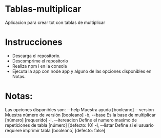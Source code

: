 # Tablas-multiplicar
Aplicacion para crear txt con tablas de multiplicar

# Instrucciones
- Descarga el repositorio.
- Descomprime el repositorio
- Realiza npm i en la consola
- Ejecuta la app con node app y alguno de las opciones disponibles en Notas.


# Notas:
Las opciones disponibles son:
      --help        Muestra ayuda                                     [booleano]
      --version     Muestra número de versión                         [booleano]
  -b, --base        Es la base de multiplicar               [número] [requerido]
  -i, --itereacion  Define el numero maximo de repeticiones de tabla
                                                          [número] [defecto: 10]
  -l, --listar      Define si el usuario requiere imprimir tabla
                                                     [booleano] [defecto: false]
